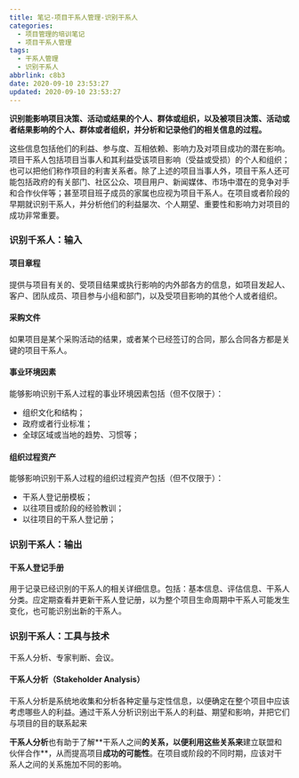 ```yaml
---
title: 笔记-项目干系人管理-识别干系人
categories:
  - 项目管理的培训笔记
  - 项目干系人管理
tags:
  - 干系人管理
  - 识别干系人
abbrlink: c8b3
date: 2020-09-10 23:53:27
updated: 2020-09-10 23:53:27
---
```


**识别能影响项目决策、活动或结果的个人、群体或组织，以及被项目决策、活动或者结果影响的个人、群体或者组织，并分析和记录他们的相关信息的过程。**

<!-- more -->

这些信息包括他们的利益、参与度、互相依赖、影响力及对项目成功的潜在影响。项目干系人包括项目当事人和其利益受该项目影响（受益或受损）的个人和组织；也可以把他们称作项目的利害关系者。除了上述的项目当事人外，项目干系人还可能包括政府的有关部门、社区公众、项目用户、新闻媒体、市场中潜在的竞争对手和合作伙伴等；甚至项目班子成员的家属也应视为项目干系人。在项目或者阶段的早期就识别干系人，并分析他们的利益屡次、个人期望、重要性和影响力对项目的成功非常重要。

### 识别千系人：输入

#### 项目章程

提供与项目有关的、受项目结果或执行影响的内外部各方的信息，如项目发起人、客户、团队成员、项目参与小组和部门，以及受项目影响的其他个人或者组织。

#### 采购文件

如果项目是某个采购活动的结果，或者某个已经签订的合同，那么合同各方都是关键的项目干系人。

#### 事业环境因素

能够影响识别干系人过程的事业环境因素包括（但不仅限于）：

- 组织文化和结构；
- 政府或者行业标准；
- 全球区域或当地的趋势、习惯等；
  
#### 组织过程资产

能够影响识别干系人过程的组织过程资产包括（但不仅限于）：

- 干系人登记册模板；
- 以往项目或阶段的经验教训；
- 以往项目的干系人登记册；

### 识别干系人：输出

#### 干系人登记手册

用于记录已经识别的干系人的相关详细信息。包括：基本信息、评估信息、干系人分类。应定期查看并更新干系人登记册，以为整个项目生命周期中干系人可能发生变化，也可能识别出新的干系人。

### 识别⼲系⼈：⼯具与技术

干系人分析、专家判断、会议。

#### ⼲系⼈分析（Stakeholder Analysis）

⼲系⼈分析是系统地收集和分析各种定量与定性信息，以便确定在整个项⽬中应该考虑哪些⼈的利益。通过⼲系⼈分析识别出⼲系⼈的利益、期望和影响，并把它们与项⽬的⽬的联系起来

**⼲系⼈分析**也有助于了解**⼲系⼈之间**的关系，以便利⽤这些关系来**建⽴联盟和伙伴合作**，从⽽提⾼项⽬**成功的可能性**。在项⽬或阶段的不同时期，应该对⼲系⼈之间的关系施加不同的影响。

